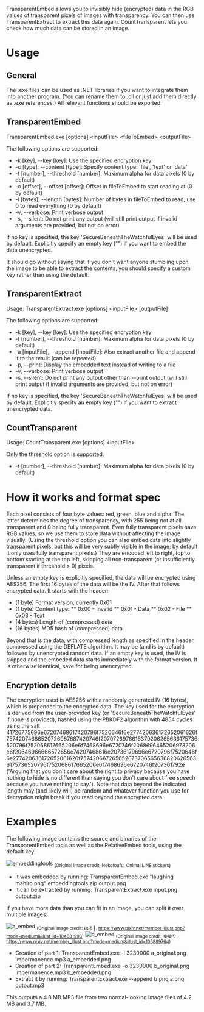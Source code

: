 TransparentEmbed allows you to invisibly hide (encrypted) data in the RGB values of transparent pixels of images with transparency. You can then use TransparentExtract to extract this data again. CountTransparent lets you check how much data can be stored in an image.

# Usage

## General

The .exe files can be used as .NET libraries if you want to integrate them into another program. (You can rename them to .dll or just add them directly as .exe references.) All relevant functions should be exported.

## TransparentEmbed

TransparentEmbed.exe [options] \<inputFile\> \<fileToEmbed\> \<outputFile\>

The following options are supported:

* -k [key], --key [key]: Use the specified encryption key
* -c [type], --content [type]: Specify content type: 'file', 'text' or 'data'
* -t [number], --threshold [number]: Maximum alpha for data pixels (0 by default)
* -o [offset], --offset [offset]: Offset in fileToEmbed to start reading at (0 by default)
* -l [bytes], --length [bytes]: Number of bytes in fileToEmbed to read; use 0 to read everything (0 by default)
* -v, --verbose: Print verbose output
* -s, --silent: Do not print any output (will still print output if invalid arguments are provided, but not on error)

If no key is specified, the key 'SecureBeneathTheWatchfulEyes' will be used by default. Explicitly specify an empty key ("") if you want to embed the data unencrypted.

It should go without saying that if you don't want anyone stumbling upon the image to be able to extract the contents, you should specify a custom key rather than using the default.

## TransparentExtract

Usage: TransparentExtract.exe [options] \<inputFile\> [outputFile]

The following options are supported:

* -k [key], --key [key]: Use the specified encryption key
* -t [number], --threshold [number]: Maximum alpha for data pixels (0 by default)
* -a [inputFile], --append [inputFile]: Also extract another file and append it to the result (can be repeated)
* -p, --print: Display the embedded text instead of writing to a file
* -v, --verbose: Print verbose output
* -s, --silent: Do not print any output other than --print output (will still print output if invalid arguments are provided, but not on error)

If no key is specified, the key 'SecureBeneathTheWatchfulEyes' will be used by default. Explicitly specify an empty key ("") if you want to extract unencrypted data.

## CountTransparent

Usage: CountTransparent.exe [options] \<inputFile\>

Only the threshold option is supported:

* -t [number], --threshold [number]: Maximum alpha for data pixels (0 by default)

# How it works and format spec

Each pixel consists of four byte values: red, green, blue and alpha. The latter determines the degree of transparency, with 255 being not at all transparent and 0 being fully transparent. Even fully transparent pixels have RGB values, so we use them to store data without affecting the image visually. (Using the threshold option you can also embed data into slightly transparent pixels, but this will be very subtly visible in the image; by default it only uses fully transparent pixels.) They are encoded left to right, top to bottom starting at the top left, skipping all non-transparent (or insufficiently transparent if threshold > 0) pixels.

Unless an empty key is explicitly specified, the data will be encrypted using AES256. The first 16 bytes of the data will be the IV. After that follows encrypted data. It starts with the header:

* (1 byte) Format version, currently 0x01
* (1 byte) Content type:
** 0x00 - Invalid
** 0x01 - Data
** 0x02 - File
** 0x03 - Text
* (4 bytes) Length of (compressed) data
* (16 bytes) MD5 hash of (compressed) data

Beyond that is the data, with compressed length as specified in the header, compressed using the DEFLATE algorithm. It may be (and is by default) followed by unencrypted random data. If an empty key is used, the IV is skipped and the embeded data starts immediately with the format version. It is otherwise identical, save for being unencrypted.

## Encryption details

The encryption used is AES256 with a randomly generated IV (16 bytes), which is prepended to the encrypted data. The key used for the encryption is derived from the user-provided key (or 'SecureBeneathTheWatchfulEyes' if none is provided), hashed using the PBKDF2 algorithm with 4854 cycles using the salt 41726775696e67207468617420796f7520646f6e277420636172652061626f75742074686520726967687420746f2070726976616379206265636175736520796f752068617665206e6f7468696e6720746f2068696465206973206e6f20646966666572656e74207468616e20736179696e6720796f7520646f6e277420636172652061626f7574206672656520737065656368206265636175736520796f752068617665206e6f7468696e6720746f207361792e ('Arguing that you don't care about the right to privacy because you have nothing to hide is no different than saying you don't care about free speech because you have nothing to say.'). Note that data beyond the indicated length may (and likely will) be random and whatever function you use for decryption might break if you read beyond the encrypted data.

# Examples

The following image contains the source and binaries of the TransparentEmbed tools as well as the RelativeEmbed tools, using the default key:

![embeddingtools](https://user-images.githubusercontent.com/1906108/227747064-f1a79416-d824-400d-8dbe-6fb2cd9491bf.png)
<sub>(Original image credit: Nekotoufu, Onimai LINE stickers)</sub>

* It was embedded by running: TransparentEmbed.exe "laughing mahiro.png" embeddingtools.zip output.png
* It can be extracted by running: TransparentExtract.exe input.png output.zip

If you have more data than you can fit in an image, you can split it over multiple images:

![a_embed](https://user-images.githubusercontent.com/1906108/227747181-8b87db2a-11bd-4955-8ba0-25a9d0289e84.png)
<sub>(Original image credit: はる🌸, https://www.pixiv.net/member_illust.php?mode=medium&illust_id=104881993)</sub>
![b_embed](https://user-images.githubusercontent.com/1906108/227747186-65fd4009-4b3f-4a0e-99c7-94caf98dbef1.png)
<sub>(Original image credit: ゆゆり, https://www.pixiv.net/member_illust.php?mode=medium&illust_id=105889764)</sub>

* Creation of part 1: TransparentEmbed.exe -l 3230000 a_original.png Impermanence.mp3 a_embedded.png
* Creation of part 2: TransparentEmbed.exe -o 3230000 b_original.png Impermanence.mp3 b_embedded.png
* Extract it by running: TransparentExtract.exe --append b.png a.png output.mp3

This outputs a 4.8 MB MP3 file from two normal-looking image files of 4.2 MB and 3.7 MB.
